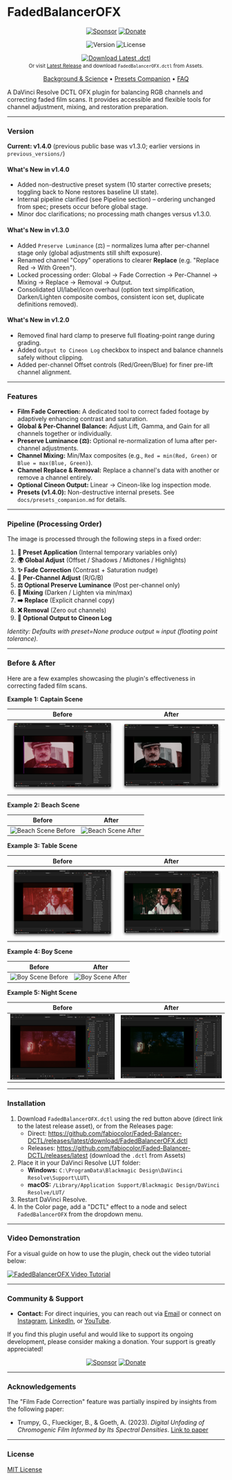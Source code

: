 # FadedBalancerOFX

<p align="center">
  <a href="https://github.com/sponsors/fabiocolor"><img src="https://img.shields.io/badge/Sponsor-❤️-red?style=for-the-badge" alt="Sponsor"></a>
  <a href="https://paypal.me/fabiocolor"><img src="https://img.shields.io/badge/Donate-PayPal-blue?style=for-the-badge" alt="Donate"></a>
</p>

<p align="center">
  <img src="https://img.shields.io/badge/version-v1.4.0-blue" alt="Version">
  <img src="https://img.shields.io/badge/license-MIT-green" alt="License">
</p>

<p align="center">
  <a href="https://github.com/fabiocolor/Faded-Balancer-DCTL/releases/latest/download/FadedBalancerOFX.dctl">
    <img src="https://img.shields.io/badge/Download%20Latest%20DCTL-Click%20to%20Install-red?style=for-the-badge" alt="Download Latest .dctl">
  </a>
  <br/>
  <small>
    Or visit <a href="https://github.com/fabiocolor/Faded-Balancer-DCTL/releases/latest">Latest Release</a> and download <code>FadedBalancerOFX.dctl</code> from Assets.
  </small>
</p>

<p align="center">
  <a href="docs/BACKGROUND_FILM_FADING.md">Background & Science</a> •
  <a href="docs/presets_companion.md">Presets Companion</a> •
  <a href="docs/FAQ.md">FAQ</a>
</p>

A DaVinci Resolve DCTL OFX plugin for balancing RGB channels and correcting faded film scans. It provides accessible and flexible tools for channel adjustment, mixing, and restoration preparation.

---

### Version

**Current: v1.4.0** (previous public base was v1.3.0; earlier versions in `previous_versions/`)

#### What's New in v1.4.0
- Added non-destructive preset system (10 starter corrective presets; toggling back to None restores baseline UI state).
- Internal pipeline clarified (see Pipeline section) – ordering unchanged from spec; presets occur before global stage.
- Minor doc clarifications; no processing math changes versus v1.3.0.

#### What's New in v1.3.0
- Added `Preserve Luminance` (⚖) – normalizes luma after per-channel stage only (global adjustments still shift exposure).
- Renamed channel "Copy" operations to clearer **Replace** (e.g. "Replace Red → With Green").
- Locked processing order: Global → Fade Correction → Per-Channel → Mixing → Replace → Removal → Output.
- Consolidated UI/label/icon overhaul (option text simplification, Darken/Lighten composite combos, consistent icon set, duplicate definitions removed).

#### What's New in v1.2.0
- Removed final hard clamp to preserve full floating-point range during grading.
- Added `Output to Cineon Log` checkbox to inspect and balance channels safely without clipping.
- Added per-channel Offset controls (Red/Green/Blue) for finer pre-lift channel alignment.

---

### Features

-   **Film Fade Correction:** A dedicated tool to correct faded footage by adaptively enhancing contrast and saturation.
-   **Global & Per-Channel Balance:** Adjust Lift, Gamma, and Gain for all channels together or individually.
-   **Preserve Luminance (⚖):** Optional re-normalization of luma after per-channel adjustments.
-   **Channel Mixing:** Min/Max composites (e.g., `Red = min(Red, Green)` or `Blue = max(Blue, Green)`).
-   **Channel Replace & Removal:** Replace a channel's data with another or remove a channel entirely.
-   **Optional Cineon Output:** Linear → Cineon-like log inspection mode.
-   **Presets (v1.4.0):** Non-destructive internal presets. See `docs/presets_companion.md` for details.

---

### Pipeline (Processing Order)

The image is processed through the following steps in a fixed order:

1.  **🎨 Preset Application** (Internal temporary variables only)
2.  **🌍 Global Adjust** (Offset / Shadows / Midtones / Highlights)
3.  **✨ Fade Correction** (Contrast + Saturation nudge)
4.  **🎨 Per-Channel Adjust** (R/G/B)
5.  **⚖️ Optional Preserve Luminance** (Post per-channel only)
6.  **🔄 Mixing** (Darken / Lighten via min/max)
7.  **➡️ Replace** (Explicit channel copy)
8.  **❌ Removal** (Zero out channels)
9.  **📜 Optional Output to Cineon Log**

*Identity: Defaults with preset=None produce output ≈ input (floating point tolerance).*

---

### Before & After

Here are a few examples showcasing the plugin's effectiveness in correcting faded film scans.

**Example 1: Captain Scene**

| Before | After |
| :---: | :---: |
| ![Captain Scene Before](assets/before/captain_before.png) | ![Captain Scene After](assets/after/captain_after.png) |

**Example 2: Beach Scene**

| Before | After |
| :---: | :---: |
| ![Beach Scene Before](assets/before/beach_before.png) | ![Beach Scene After](assets/after/beach_after.png) |

**Example 3: Table Scene**

| Before | After |
| :---: | :---: |
| ![Table Scene Before](assets/before/table_before.png) | ![Table Scene After](assets/after/table_after.png) |

**Example 4: Boy Scene**

| Before | After |
| :---: | :---: |
| ![Boy Scene Before](assets/before/boy_before.png) | ![Boy Scene After](assets/after/boy_after.png) |

**Example 5: Night Scene**

| Before | After |
| :---: | :---: |
| ![Night Scene Before](assets/before/night_before.png) | ![Night Scene After](assets/after/night_after.png) |

---

### Installation

1.  Download `FadedBalancerOFX.dctl` using the red button above (direct link to the latest release asset), or from the Releases page:
    - Direct: https://github.com/fabiocolor/Faded-Balancer-DCTL/releases/latest/download/FadedBalancerOFX.dctl
    - Releases: https://github.com/fabiocolor/Faded-Balancer-DCTL/releases/latest (download the `.dctl` from Assets)
2.  Place it in your DaVinci Resolve LUT folder:
	-   **Windows:** `C:\ProgramData\Blackmagic Design\DaVinci Resolve\Support\LUT\`
	-   **macOS:** `/Library/Application Support/Blackmagic Design/DaVinci Resolve/LUT/`
3.  Restart DaVinci Resolve.
4.  In the Color page, add a "DCTL" effect to a node and select `FadedBalancerOFX` from the dropdown menu.

---

### Video Demonstration

For a visual guide on how to use the plugin, check out the video tutorial below:

[![FadedBalancerOFX Video Tutorial](https://img.youtube.com/vi/ATPkq5BHs-A/maxresdefault.jpg)](https://youtu.be/ATPkq5BHs-A)

---

### Community & Support


-   **Contact:** For direct inquiries, you can reach out via [Email](mailto:info@fabiocolor.com) or connect on [Instagram](https://www.instagram.com/fabiocolor), [LinkedIn](https://www.linkedin.com/in/fabiobedoya/), or [YouTube](https://www.youtube.com/@fabiocolor).

If you find this plugin useful and would like to support its ongoing development, please consider making a donation. Your support is greatly appreciated!

<p align="center">
  <a href="https://github.com/sponsors/fabiocolor"><img src="https://img.shields.io/badge/Sponsor-❤️-red?style=for-the-badge" alt="Sponsor"></a>
  <a href="https://paypal.me/fabiocolor"><img src="https://img.shields.io/badge/Donate-PayPal-blue?style=for-the-badge" alt="Donate"></a>
</p>

---

### Acknowledgements

The "Film Fade Correction" feature was partially inspired by insights from the following paper:
-   Trumpy, G., Flueckiger, B., & Goeth, A. (2023). *Digital Unfading of Chromogenic Film Informed by Its Spectral Densities*. [Link to paper](https://ntnuopen.ntnu.no/ntnu-xmlui/handle/11250/3101572)

---

### License

[MIT License](LICENSE)

